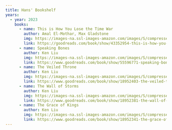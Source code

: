 ```yaml
---
title: Hans' Bookshelf
years:
  - year: 2023
    books:
      - name: This is How You Lose the Time War
        author: Amal El-Mothar, Max Gladstone
        img: https://images-na.ssl-images-amazon.com/images/S/compressed.photo.goodreads.com/books/1653185078i/43352954.jpg
        link: https://goodreads.com/book/show/43352954-this-is-how-you-lose-the-time-war
      - name: Speaking Bones
        author: Ken Liu
        img: https://images-na.ssl-images-amazon.com/images/S/compressed.photo.goodreads.com/books/1636784734i/55596771.jpg
        link: https://www.goodreads.com/book/show/55596771-speaking-bones
      - name: The Veiled Throne
        author: Ken Liu
        img: https://images-na.ssl-images-amazon.com/images/S/compressed.photo.goodreads.com/books/1617258542i/18952403.jpg
        link: https://www.goodreads.com/book/show/18952403-the-veiled-throne
      - name: The Wall of Storms
        author: Ken Liu
        img: https://images-na.ssl-images-amazon.com/images/S/compressed.photo.goodreads.com/books/1455985460i/18952381.jpg
        link: https://www.goodreads.com/book/show/18952381-the-wall-of-storms
      - name: The Grace of Kings
        author: Ken Liu
        img: https://images-na.ssl-images-amazon.com/images/S/compressed.photo.goodreads.com/books/1403024981i/18952341.jpg
        link: https://www.goodreads.com/book/show/18952341-the-grace-of-kings
---
```


